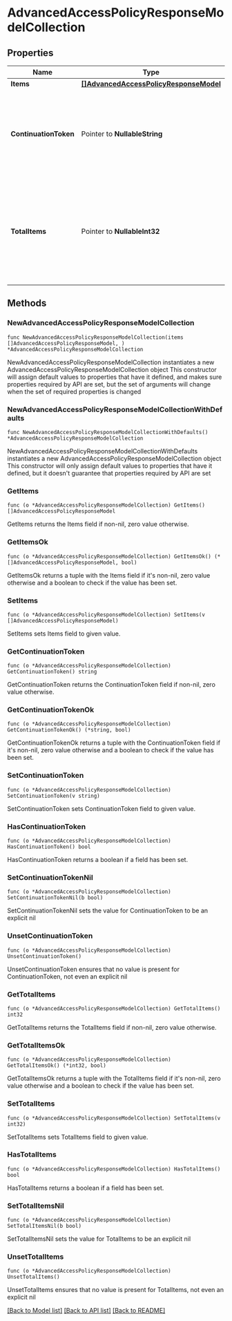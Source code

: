 # AdvancedAccessPolicyResponseModelCollection

## Properties

Name | Type | Description | Notes
------------ | ------------- | ------------- | -------------
**Items** | [**[]AdvancedAccessPolicyResponseModel**](AdvancedAccessPolicyResponseModel.md) | List of items. | 
**ContinuationToken** | Pointer to **NullableString** | If present, indicates to the caller that the query was not complete, and they should call the API again specifying the continuation token as a query parameter. | [optional] 
**TotalItems** | Pointer to **NullableInt32** | Indicates the total number of items in the collection, which may be more than the number of Items returned, if there is a ContinuationToken.  Only returned in the response to &#x60;$search&#x60; APIs. | [optional] 

## Methods

### NewAdvancedAccessPolicyResponseModelCollection

`func NewAdvancedAccessPolicyResponseModelCollection(items []AdvancedAccessPolicyResponseModel, ) *AdvancedAccessPolicyResponseModelCollection`

NewAdvancedAccessPolicyResponseModelCollection instantiates a new AdvancedAccessPolicyResponseModelCollection object
This constructor will assign default values to properties that have it defined,
and makes sure properties required by API are set, but the set of arguments
will change when the set of required properties is changed

### NewAdvancedAccessPolicyResponseModelCollectionWithDefaults

`func NewAdvancedAccessPolicyResponseModelCollectionWithDefaults() *AdvancedAccessPolicyResponseModelCollection`

NewAdvancedAccessPolicyResponseModelCollectionWithDefaults instantiates a new AdvancedAccessPolicyResponseModelCollection object
This constructor will only assign default values to properties that have it defined,
but it doesn't guarantee that properties required by API are set

### GetItems

`func (o *AdvancedAccessPolicyResponseModelCollection) GetItems() []AdvancedAccessPolicyResponseModel`

GetItems returns the Items field if non-nil, zero value otherwise.

### GetItemsOk

`func (o *AdvancedAccessPolicyResponseModelCollection) GetItemsOk() (*[]AdvancedAccessPolicyResponseModel, bool)`

GetItemsOk returns a tuple with the Items field if it's non-nil, zero value otherwise
and a boolean to check if the value has been set.

### SetItems

`func (o *AdvancedAccessPolicyResponseModelCollection) SetItems(v []AdvancedAccessPolicyResponseModel)`

SetItems sets Items field to given value.


### GetContinuationToken

`func (o *AdvancedAccessPolicyResponseModelCollection) GetContinuationToken() string`

GetContinuationToken returns the ContinuationToken field if non-nil, zero value otherwise.

### GetContinuationTokenOk

`func (o *AdvancedAccessPolicyResponseModelCollection) GetContinuationTokenOk() (*string, bool)`

GetContinuationTokenOk returns a tuple with the ContinuationToken field if it's non-nil, zero value otherwise
and a boolean to check if the value has been set.

### SetContinuationToken

`func (o *AdvancedAccessPolicyResponseModelCollection) SetContinuationToken(v string)`

SetContinuationToken sets ContinuationToken field to given value.

### HasContinuationToken

`func (o *AdvancedAccessPolicyResponseModelCollection) HasContinuationToken() bool`

HasContinuationToken returns a boolean if a field has been set.

### SetContinuationTokenNil

`func (o *AdvancedAccessPolicyResponseModelCollection) SetContinuationTokenNil(b bool)`

 SetContinuationTokenNil sets the value for ContinuationToken to be an explicit nil

### UnsetContinuationToken
`func (o *AdvancedAccessPolicyResponseModelCollection) UnsetContinuationToken()`

UnsetContinuationToken ensures that no value is present for ContinuationToken, not even an explicit nil
### GetTotalItems

`func (o *AdvancedAccessPolicyResponseModelCollection) GetTotalItems() int32`

GetTotalItems returns the TotalItems field if non-nil, zero value otherwise.

### GetTotalItemsOk

`func (o *AdvancedAccessPolicyResponseModelCollection) GetTotalItemsOk() (*int32, bool)`

GetTotalItemsOk returns a tuple with the TotalItems field if it's non-nil, zero value otherwise
and a boolean to check if the value has been set.

### SetTotalItems

`func (o *AdvancedAccessPolicyResponseModelCollection) SetTotalItems(v int32)`

SetTotalItems sets TotalItems field to given value.

### HasTotalItems

`func (o *AdvancedAccessPolicyResponseModelCollection) HasTotalItems() bool`

HasTotalItems returns a boolean if a field has been set.

### SetTotalItemsNil

`func (o *AdvancedAccessPolicyResponseModelCollection) SetTotalItemsNil(b bool)`

 SetTotalItemsNil sets the value for TotalItems to be an explicit nil

### UnsetTotalItems
`func (o *AdvancedAccessPolicyResponseModelCollection) UnsetTotalItems()`

UnsetTotalItems ensures that no value is present for TotalItems, not even an explicit nil

[[Back to Model list]](../README.md#documentation-for-models) [[Back to API list]](../README.md#documentation-for-api-endpoints) [[Back to README]](../README.md)


